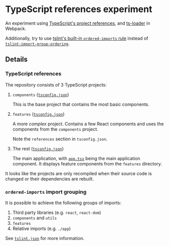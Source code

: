 # TypeScript references experiment

An experiment using [TypeScript's project references](https://www.typescriptlang.org/docs/handbook/project-references.html),
and [ts-loader](https://github.com/TypeStrong/ts-loader) in Webpack.

Additionally, try to use [tslint's built-in `ordered-imports` rule](https://palantir.github.io/tslint/rules/ordered-imports/)
instead of [`tslint-import-group-ordering`](https://github.com/Gelio/tslint-import-group-ordering).

## Details

### TypeScript references

The repository consists of 3 TypeScript projects:

1. `components` ([`tsconfig.json`](./src/components/tsconfig.json))

   This is the base project that contains the most basic components.

2. `features` ([`tsconfig.json`](./src/features/tsconfig.json))

   A more _complex_ project. Contains a few React components and uses the components from the
   `components` project.

   Note the `references` section in `tsconfig.json`.

3. The rest ([`tsconfig.json`](./tsconfig.json))

   The main application, with [`app.tsx`](./src/app.tsx) being the main application component. It
   displays feature components from the `features` directory.

It looks like the projects are only recompiled when their source code is changed or their
dependencies are rebuilt.

### `ordered-imports` import grouping

It is possible to achieve the following groups of imports:

1. Third party libraries (e.g. `react`, `react-dom`)
2. `components` and `utils`
3. `features`
4. Relative imports (e.g. `./app`)

See [`tslint.json`](./tslint.json) for more information.
